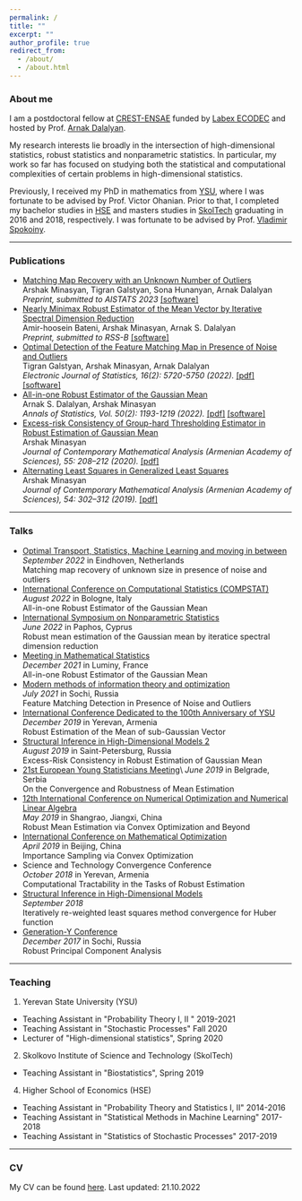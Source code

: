 ```yaml
---
permalink: /
title: ""
excerpt: ""
author_profile: true
redirect_from: 
  - /about/
  - /about.html
---
```

### About me 
I am a postdoctoral fellow at [CREST-ENSAE](https://www.ensae.fr/) funded by [Labex ECODEC](https://labex-ecodec.ensae.fr/) and hosted by Prof. [Arnak Dalalyan](https://adalalyan.github.io/).

My research interests lie broadly in the intersection of high-dimensional statistics, robust statistics and nonparametric statistics. In particular, my work so far has focused on studying both the statistical and computational complexities of certain problems in high-dimensional statistics.

Previously, I received my PhD in mathematics from [YSU](http://www.ysu.am/main/), where I was fortunate to be advised by Prof. Victor Ohanian. Prior to that, I completed my bachelor studies in [HSE](https://www.hse.ru/en/) and masters studies in [SkolTech](https://www.skoltech.ru/en/) graduating in 2016 and 2018, respectively. I was fortunate to be advised by Prof. [Vladimir Spokoiny](https://www.wias-berlin.de/people/spokoiny/?lang=0). 

--- 
### Publications
- [Matching Map Recovery with an Unknown Number of Outliers](https://arxiv.org/abs/2210.13354) \
Arshak Minasyan, Tigran Galstyan, Sona Hunanyan, Arnak Dalalyan \
*Preprint, submitted to AISTATS 2023*
[[software]](https://pointguard0.github.io/files/software-matching.zip)
- [Nearly Minimax Robust Estimator of the Mean Vector by Iterative Spectral Dimension Reduction](https://arxiv.org/abs/2204.02323) \
Amir-hoosein Bateni, Arshak Minasyan, Arnak S. Dalalyan \
*Preprint, submitted to RSS-B* [[software]](https://pointguard0.github.io/files/SDR.zip)
- [Optimal Detection of the Feature Matching Map in Presence of Noise and Outliers](https://projecteuclid.org/journals/electronic-journal-of-statistics/volume-16/issue-2/Optimal-detection-of-the-feature-matching-map-in-presence-of/10.1214/22-EJS2076.full) \
Tigran Galstyan, Arshak Minasyan, Arnak Dalalyan \
*Electronic Journal of Statistics, 16(2): 5720-5750 (2022).* 
[[pdf]](https://pointguard0.github.io/files/ejs-version.pdf) [[software]](https://pointguard0.github.io/)
- [All-in-one Robust Estimator of the Gaussian Mean](https://projecteuclid.org/journals/annals-of-statistics/volume-50/issue-2/All-in-one-robust-estimator-of-the-Gaussian-mean/10.1214/21-AOS2145.full) \
Arnak S. Dalalyan, Arshak Minasyan \
*Annals of Statistics, Vol. 50(2): 1193-1219 (2022).*
[[pdf]](https://pointguard0.github.io/files/21-AOS2145.pdf) [[software]](https://pointguard0.github.io/files/all-in-one-robust.zip)
- [Excess-risk Consistency of Group-hard Thresholding Estimator in Robust Estimation of Gaussian Mean](https://link.springer.com/article/10.3103/S1068362320030073) \
Arshak Minasyan \
*Journal of Contemporary Mathematical Analysis (Armenian Academy of Sciences), 55: 208–212 (2020).* 
[[pdf]](https://pointguard0.github.io)
- [Alternating Least Squares in Generalized Least Squares](https://link.springer.com/article/10.3103/S1068362319050078) \
Arshak Minasyan \
*Journal of Contemporary Mathematical Analysis (Armenian Academy of Sciences), 54: 302–312 (2019).*
[[pdf]](https://pointguard0.github.io)

---
### Talks 
- [Optimal Transport, Statistics, Machine Learning and moving in between](https://www.eurandom.tue.nl/event/workshop-yes-optimal-transport-statistics-machine-learning-and-moving-in-between/)\
*September 2022* in Eindhoven, Netherlands \
Matching map recovery of unknown size in presence of noise and outliers
- [International Conference on Computational Statistics (COMPSTAT)](http://www.compstat2022.org/)\
*August 2022* in Bologne, Italy \
All-in-one Robust Estimator of the Gaussian Mean
- [International Symposium on Nonparametric Statistics](http://cyprusconferences.org/isnps2022/)\
*June 2022* in Paphos, Cyprus \
Robust mean estimation of the Gaussian mean by iteratice spectral dimension reduction
- [Meeting in Mathematical Statistics](https://conferences.cirm-math.fr/2581.html)\
*December 2021* in Luminy, France \
All-in-one Robust Estimator of the Gaussian Mean
- [Modern methods of information theory and optimization](https://sochisirius.ru/obuchenie/graduates/smena928/4472)\
*July 2021* in Sochi, Russia \
Feature Matching Detection in Presence of Noise and Outliers
- [International Conference Dedicated to the 100th Anniversary of YSU](https://dokumen.tips/documents/programme-ysuam-ysu-sss-6th-international-conference-dedicated-to-the-100th-anniversary.html)\
*December 2019* in Yerevan, Armenia \
Robust Estimation of the Mean of sub-Gaussian Vector
- [Structural Inference in High-Dimensional Models 2](https://cs.hse.ru/hdilab/sihdm/2019/)\
*August 2019* in Saint-Petersburg, Russia \
Excess-Risk Consistency in Robust Estimation of Gaussian Mean
- [21st European Young Statisticians Meeting](http://www.eysm2019.matf.bg.ac.rs/#:~:text=THE%20EUROPEAN%20YOUNG%20STATISTICIANS%20MEETINGS&text=The%20idea%20of%20the%20meeting,probability%20theory%20to%20applied%20statistics.)\
*June 2019* in Belgrade, Serbia \
On the Convergence and Robustness of Mean Estimation
- [12th International Conference on Numerical Optimization and Numerical Linear Algebra](http://lsec.cc.ac.cn/~icnonla19/)\
*May 2019* in Shangrao, Jiangxi, China \
Robust Mean Estimation via Convex Optimization and Beyond
- [International Conference on Mathematical Optimization](http://smc2019.csp.escience.cn/dct/page/1)\
*April 2019* in Beijing, China \
Importance Sampling via Convex Optimization
- Science and Technology Convergence Conference\
*October 2018* in Yerevan, Armenia \
Computational Tractability in the Tasks of Robust Estimation
- [Structural Inference in High-Dimensional Models]()\
*September 2018* \
Iteratively re-weighted least squares method convergence for Huber function
- [Generation-Y Conference](https://www.skoltech.ru/en/2017/10/young-scientists-flock-to-sochi-for-gen-y-conference/)\
*December 2017* in Sochi, Russia \
Robust Principal Component Analysis

---
### Teaching

1. Yerevan State University (YSU)
- Teaching Assistant in "Probability Theory I, II " 2019-2021
- Teaching Assistant in "Stochastic Processes" Fall 2020
- Lecturer of "High-dimensional statistics", Spring 2020
2. Skolkovo Institute of Science and Technology (SkolTech)
- Teaching Assistant in "Biostatistics", Spring 2019
4. Higher School of Economics (HSE)
- Teaching Assistant in "Probability Theory and Statistics I, II" 2014-2016
- Teaching Assistant in "Statistical Methods in Machine Learning" 2017-2018
- Teaching Assistant in "Statistics of Stochastic Processes" 2017-2019

---
### CV

My CV can be found [here](https://pointguard0.github.io/files/minasyan_cv.pdf). Last updated: 21.10.2022
